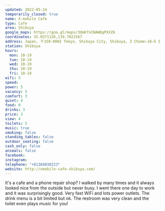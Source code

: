 ```yaml
---
updated: 2022-05-24
temporarily_closed: true
name: X-mobile Cafe
type: Cafe
area: Shibuya
google_maps: https://goo.gl/maps/3QmKTnCNAWQqPXXZ8
coordinates: 35.6571126,139.7021567
address: Japan, 〒150-0002 Tokyo, Shibuya City, Shibuya, 3 Chome−18−5 佐藤エステートビル本館 1F
station: Shibuya
hours:
  mon: 10-19
  tue: 10-19
  wed: 10-19
  thu: 10-19
  fri: 10-19
wifi: 5
speed: 
power: 5
vacancy: 5
comfort: 3
quiet: 4
food: 0
drinks: 3
price: 3
view: 4
toilets: 5
music: true
smoking: false
standing_tables: false
outdoor_seating: false
cash_only: false
animals: false
facebook: 
instagram: 
telephone: "+81368038223"
website: http://xmobile-cafe-shibuya.com/
---
```


It's a cafe and a phone repair shop? I walked by many times and it always looked nice from the outside but never busy. I went there one day to work and it was surprisingly good. Very fast WiFi and lots power outlets. The drink menu is a bit limited but ok. The restroom was very clean and the toilet even plays music for you!
